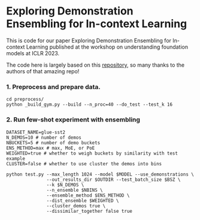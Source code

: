 # Exploring Demonstration Ensembling for In-context Learning

This is code for our paper Exploring Demonstration Ensembling for In-context Learning
published at the workshop on understanding foundation models at ICLR 2023. 

The code here is largely based on this [repository](https://github.com/Alrope123/rethinking-demonstrations), so many thanks to the authors of that amazing repo! 


### 1. Preprocess and prepare data. 
```
cd preprocess/
python _build_gym.py --build --n_proc=40 --do_test --test_k 16
```
### 2. Run few-shot experiment with ensembling 
```
DATASET_NAME=glue-sst2 
N_DEMOS=10 # number of demos
NBUCKETS=5 # number of demo buckets
ENS_METHOD=max # max, MoE, or PoE
WEIGHTED=true # whether to weigh buckets by similarity with test example 
CLUSTER=false # whether to use cluster the demos into bins 

python test.py --max_length 1024 --model $MODEL --use_demonstrations \
               --out_results_dir $OUTDIR --test_batch_size $BSZ \
               --k $N_DEMOS \
               --n_ensemble $NBINS \
               --ensemble_method $ENS_METHOD \
               --dist_ensemble $WEIGHTED \
               --cluster_demos true \
               --dissimilar_together false true
```
